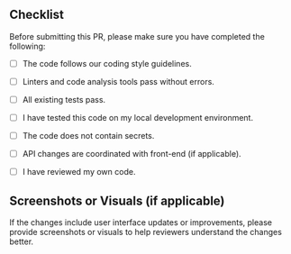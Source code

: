 ## Checklist

Before submitting this PR, please make sure you have completed the following:

  - [ ] The code follows our coding style guidelines.
  - [ ] Linters and code analysis tools pass without errors.

  - [ ] All existing tests pass.
  - [ ] I have tested this code on my local development environment.

  - [ ] The code does not contain secrets.

  - [ ] API changes are coordinated with front-end (if applicable).

  - [ ] I have reviewed my own code.

## Screenshots or Visuals (if applicable)

If the changes include user interface updates or improvements, please provide screenshots or visuals to help reviewers understand the changes better.
